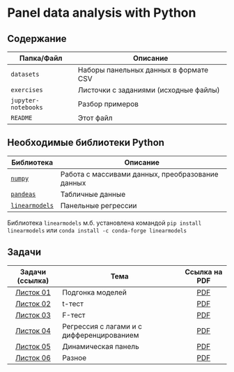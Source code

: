 # Panel data analysis with Python

## Содержание

| Папка/Файл |Описание|
|-|-|
|`datasets`| Наборы панельных данных в формате CSV|
|`exercises`|Листочки с заданиями (исходные файлы)|
|`jupyter-notebooks`|Разбор примеров|
|`README`|Этот файл|

## Необходимые библиотеки Python

|Библиотека|Описание|
|-|-|
|[`numpy`](https://numpy.org/)| Работа с массивами данных, преобразование данных|
|[`pandeas`](https://pandas.pydata.org/)| Табличные данные|
|[`linearmodels`](https://bashtage.github.io/linearmodels/)| Панельные регрессии|

Библиотека `linearmodels` м.б. установлена командой `pip install linearmodels` или `conda install -c conda-forge linearmodels`

## Задачи

|Задачи (ссылка)| Тема| Ссылка на PDF|
|:-:|-|:-:|
|[Листок 01](https://nbviewer.org/github/artamonoff/econometrica/blob/main/panel-data-analysis/exercises/list1-fitting.html)|Подгонка моделей|[PDF](https://github.com/artamonoff/econometrica/blob/main/panel-data-analysis/exercises/list1-fitting.pdf)|
|[Листок 02](https://nbviewer.org/github/artamonoff/econometrica/blob/main/panel-data-analysis/exercises/list2-t-test.html)|t-тест|[PDF](https://github.com/artamonoff/econometrica/blob/main/panel-data-analysis/exercises/list2-t-test.pdf)|
|[Листок 03](https://nbviewer.org/github/artamonoff/econometrica/blob/main/panel-data-analysis/exercises/list3-F-test.html)|F-тест|[PDF](https://github.com/artamonoff/econometrica/blob/main/panel-data-analysis/exercises/list3-F-test.pdf)|
|[Листок 04](https://nbviewer.org/github/artamonoff/econometrica/blob/main/panel-data-analysis/exercises/list4-lags-and-diff.html)|Регрессия с лагами и с дифференцированием|[PDF](https://github.com/artamonoff/econometrica/blob/main/panel-data-analysis/exercises/list4-lags-and-diff.pdf)|
|[Листок 05](https://nbviewer.org/github/artamonoff/econometrica/blob/main/panel-data-analysis/exercises/list5-dynamic.html)|Динамическая панель|[PDF](https://github.com/artamonoff/econometrica/blob/main/panel-data-analysis/exercises/list5-dynamic.pdf)|
|[Листок 06](https://nbviewer.org/github/artamonoff/econometrica/blob/main/panel-data-analysis/exercises/list6-misc.html)|Разное|[PDF](https://github.com/artamonoff/econometrica/blob/main/panel-data-analysis/exercises/list6-misc.pdf)|